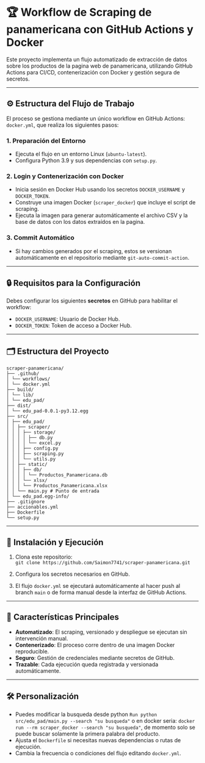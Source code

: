 # 🏆 Workflow de Scraping de panamericana con GitHub Actions y Docker

Este proyecto implementa un flujo automatizado de extracción de datos sobre los productos de la pagina web de panamericana, utilizando GitHub Actions para CI/CD, contenerización con Docker y gestión segura de secretos.

---

## ⚙️ Estructura del Flujo de Trabajo

El proceso se gestiona mediante un único workflow en GitHub Actions: `docker.yml`, que realiza los siguientes pasos:

### 1. Preparación del Entorno
- Ejecuta el flujo en un entorno Linux (`ubuntu-latest`).
- Configura Python 3.9 y sus dependencias con `setup.py`.

### 2. Login y Contenerización con Docker
- Inicia sesión en Docker Hub usando los secretos `DOCKER_USERNAME` y `DOCKER_TOKEN`.
- Construye una imagen Docker (`scraper_docker`) que incluye el script de scraping.
- Ejecuta la imagen para generar automáticamente el archivo CSV y la base de datos con los datos extraídos en la pagina.

### 3. Commit Automático
- Si hay cambios generados por el scraping, estos se versionan automáticamente en el repositorio mediante `git-auto-commit-action`.

---

## 🔒 Requisitos para la Configuración

Debes configurar los siguientes **secretos** en GitHub para habilitar el workflow:

- `DOCKER_USERNAME`: Usuario de Docker Hub.
- `DOCKER_TOKEN`: Token de acceso a Docker Hub.

---

## 🗂️ Estructura del Proyecto

```
scraper-panamericana/
├── .github/
│ └── workflows/
│ └── docker.yml
├── build/
│ └── lib/
│ └── edu_pad/
├── dist/
│ └── edu_pad-0.0.1-py3.12.egg
├── src/
│ ├── edu_pad/
│ │ ├── scraper/
│ │ │ ├── storage/
│ │ │ │ ├── db.py
│ │ │ │ └── excel.py
│ │ │ ├── config.py
│ │ │ ├── scraping.py
│ │ │ └── utils.py
│ │ ├── static/
│ │ │ ├── db/
│ │ │ │ └── Productos_Panamericana.db
│ │ │ └── xlsx/
│ │ │ └── Productos_Panamericana.xlsx
│ │ └── main.py # Punto de entrada
│ └── edu_pad.egg-info/
├── .gitignore
├── accionables.yml
├── Dockerfile
└── setup.py
```

---

## 🚀 Instalación y Ejecución

1. Clona este repositorio:  
   `git clone https://github.com/Saimon7741/scraper-panamericana.git`

2. Configura los secretos necesarios en GitHub.

3. El flujo `docker.yml` se ejecutará automáticamente al hacer push al branch `main` o de forma manual desde la interfaz de GitHub Actions.

---

## 🌟 Características Principales

- **Automatizado**: El scraping, versionado y despliegue se ejecutan sin intervención manual.
- **Contenerizado**: El proceso corre dentro de una imagen Docker reproducible.
- **Seguro**: Gestión de credenciales mediante secretos de GitHub.
- **Trazable**: Cada ejecución queda registrada y versionada automáticamente.

---

## 🛠️ Personalización

- Puedes modificar la busqueda desde python `Run python src/edu_pad/main.py --search "su busqueda"` o en docker seria: `docker run --rm scraper_docker --search "su busqueda"`, de momento solo se puede buscar solamente la primera palabra del producto.
- Ajusta el `Dockerfile` si necesitas nuevas dependencias o rutas de ejecución.
- Cambia la frecuencia o condiciones del flujo editando `docker.yml`.
